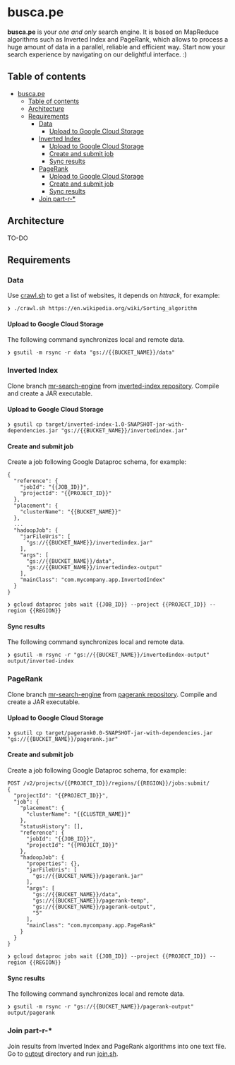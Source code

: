 # busca.pe

**busca.pe** is your _one and only_ search engine. It is based on MapReduce algorithms such as Inverted Index and PageRank, which allows to process a huge amount of data in a parallel, reliable and efficient way. Start now your search experience by navigating on our delightful interface. :)

## Table of contents

- [busca.pe](#buscape)
  - [Table of contents](#table-of-contents)
  - [Architecture](#architecture)
  - [Requirements](#requirements)
    - [Data](#data)
      - [Upload to Google Cloud Storage](#upload-to-google-cloud-storage)
    - [Inverted Index](#inverted-index)
      - [Upload to Google Cloud Storage](#upload-to-google-cloud-storage-1)
      - [Create and submit job](#create-and-submit-job)
      - [Sync results](#sync-results)
    - [PageRank](#pagerank)
      - [Upload to Google Cloud Storage](#upload-to-google-cloud-storage-2)
      - [Create and submit job](#create-and-submit-job-1)
      - [Sync results](#sync-results-1)
    - [Join part-r-\*](#join-part-r---)

## Architecture

TO-DO

## Requirements

### Data

Use [crawl.sh](./crawl.sh) to get a list of websites, it depends on _httrack_, for example:

```
❯ ./crawl.sh https://en.wikipedia.org/wiki/Sorting_algorithm
```

#### Upload to Google Cloud Storage

The following command synchronizes local and remote data.

```
❯ gsutil -m rsync -r data "gs://{{BUCKET_NAME}}/data"
```

### Inverted Index

Clone branch [mr-search-engine](https://github.com/sharon1161/inverted-index/tree/mr-search-engine) from [inverted-index repository](https://github.com/sharon1160/inverted-index). Compile and create a JAR executable.

#### Upload to Google Cloud Storage

```
❯ gsutil cp target/inverted-index-1.0-SNAPSHOT-jar-with-dependencies.jar "gs://{{BUCKET_NAME}}/invertedindex.jar"
```

#### Create and submit job

Create a job following Google Dataproc schema, for example:

```
{
  "reference": {
    "jobId": "{{JOB_ID}}",
    "projectId": "{{PROJECT_ID}}"
  },
  "placement": {
    "clusterName": "{{BUCKET_NAME}}"
  },
  ...
  "hadoopJob": {
    "jarFileUris": [
      "gs://{{BUCKET_NAME}}/invertedindex.jar"
    ],
    "args": [
      "gs://{{BUCKET_NAME}}/data",
      "gs://{{BUCKET_NAME}}/invertedindex-output"
    ],
    "mainClass": "com.mycompany.app.InvertedIndex"
  }
}
```

```
❯ gcloud dataproc jobs wait {{JOB_ID}} --project {{PROJECT_ID}} --region {{REGION}}
```

#### Sync results

The following command synchronizes local and remote data.

```
❯ gsutil -m rsync -r "gs://{{BUCKET_NAME}}/invertedindex-output" output/inverted-index
```

### PageRank

Clone branch [mr-search-engine](https://github.com/jersonzc/pagerank/tree/mr-search-engine) from [pagerank repository](https://github.com/jersonzc/pagerank). Compile and create a JAR executable.

#### Upload to Google Cloud Storage

```
❯ gsutil cp target/pagerank0.0-SNAPSHOT-jar-with-dependencies.jar  "gs://{{BUCKET_NAME}}/pagerank.jar"
```

#### Create and submit job

Create a job following Google Dataproc schema, for example:

```
POST /v2/projects/{{PROJECT_ID}}/regions/{{REGION}}/jobs:submit/
{
  "projectId": "{{PROJECT_ID}}",
  "job": {
    "placement": {
      "clusterName": "{{CLUSTER_NAME}}"
    },
    "statusHistory": [],
    "reference": {
      "jobId": "{{JOB_ID}}",
      "projectId": "{{PROJECT_ID}}"
    },
    "hadoopJob": {
      "properties": {},
      "jarFileUris": [
        "gs://{{BUCKET_NAME}}/pagerank.jar"
      ],
      "args": [
        "gs://{{BUCKET_NAME}}/data",
        "gs://{{BUCKET_NAME}}/pagerank-temp",
        "gs://{{BUCKET_NAME}}/pagerank-output",
        "5"
      ],
      "mainClass": "com.mycompany.app.PageRank"
    }
  }
}
```

```
❯ gcloud dataproc jobs wait {{JOB_ID}} --project {{PROJECT_ID}} --region {{REGION}}
```

#### Sync results

The following command synchronizes local and remote data.

```
❯ gsutil -m rsync -r "gs://{{BUCKET_NAME}}/pagerank-output" output/pagerank
```

### Join part-r-\*

Join results from Inverted Index and PageRank algorithms into one text file. Go to [output](output) directory and run [join.sh](output/join.sh).
